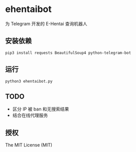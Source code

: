 # ehentaibot

为 Telegram 开发的 E-Hentai 查询机器人

## 安装依赖

`pip3 install requests BeautifulSoup4 python-telegram-bot`

## 运行

`python3 ehentaibot.py`

## TODO

- 区分 IP 被 ban 和无搜索结果
- 结合在线代理服务

## 授权

The MIT License (MIT)